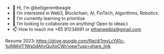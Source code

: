 - 👋 Hi, I’m @belligerentbeagle
- 👀 I’m interested in Web3, Blockchain, AI, FinTech, Algorithms, Robotics.
- 🌱 I’m currently learning to prioritise
- 💞️ I’m looking to collaborate on anything! Open to ideas:)
- 📫 How to reach me +65 91234691 or ethanweibiz@gmail.com

Resume 2023: https://drive.google.com/file/d/1mvLcYA1c-1ujNMvIT1Ws0dAhvQuXoCWr/view?usp=share_link

<!---
belligerentbeagle/belligerentbeagle is a ✨ special ✨ repository because its `README.md` (this file) appears on your GitHub profile.
You can click the Preview link to take a look at your changes.
--->
